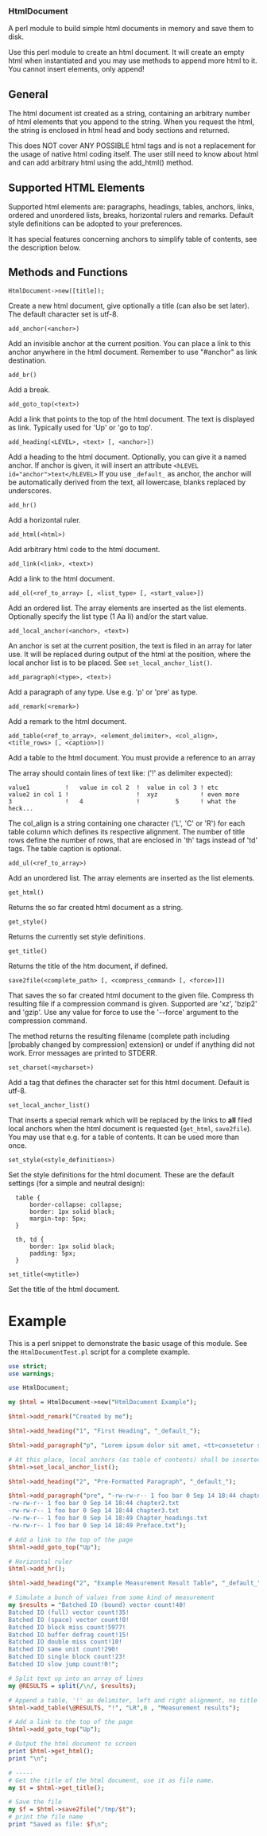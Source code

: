 ### HtmlDocument
A perl module to build simple html documents in memory and save them to disk.

Use this perl module to create an html document.
It will create an empty html when instantiated and you
may use methods to append more html to it. 
You cannot insert elements, only append!

## General
The html document ist created as a string, containing an arbitrary
number of html elements that you append to the string. When you
request the html, the string is enclosed in html head and body sections and
returned.

This does NOT cover ANY POSSIBLE html tags and is not a replacement for
the usage of native html coding itself. The user still need to know about html 
and can add arbitrary html using the add_html() method.

## Supported HTML Elements
Supported html elements are: paragraphs, headings, tables, anchors, links, 
ordered and unordered lists, breaks, horizontal rulers and remarks.
Default style definitions can be adopted to your preferences.

It has special features concerning anchors to simplify table of contents, 
see the description below.

## Methods and Functions

    HtmlDocument->new([title]);
Create a new html document, give optionally a title (can also be set later).
The default character set is utf-8.

    add_anchor(<anchor>)
Add an invisible anchor at the current position.
You can place a link to this anchor anywhere in the html document. 
Remember to use "#anchor" as link destination.

    add_br()
Add a break.

    add_goto_top(<text>)
Add a link that points to the top of the html document.
The text is displayed as link. Typically used for 'Up' or 'go to top'.

    add_heading(<LEVEL>, <text> [, <anchor>])
Add a heading to the html document. Optionally, you can give it a named anchor.
If anchor is given, it will insert an attribute `<hLEVEL id="anchor">text</hLEVEL>`
If you use `_default_` as anchor, the anchor will be
automatically derived from the text, all lowercase, blanks replaced by underscores.

    add_hr()
Add a horizontal ruler.

    add_html(<html>)
Add arbitrary html code to the html document.

    add_link(<link>, <text>)
Add a link to the html document.

    add_ol(<ref_to_array> [, <list_type> [, <start_value>])
Add an ordered list. The array elements are inserted as the list elements.
Optionally specify the list type (1 Aa Ii) and/or the start value.

    add_local_anchor(<anchor>, <text>)
An anchor is set at the current position, the text is filed in an array for later use.
It will be replaced during output of the html at the position, where the local anchor list
is to be placed. See `set_local_anchor_list()`.

    add_paragraph(<type>, <text>)
Add a paragraph of any type. Use e.g. 'p' or 'pre' as type.

    add_remark(<remark>)
Add a remark to the html document.

    add_table(<ref_to_array>, <element_delimiter>, <col_align>, <title_rows> [, <caption>])
Add a table to the html document. You must provide a reference to an array

The array should contain lines of text like: ('!' as delimiter expected):
```
value1          !   value in col 2  !  value in col 3 ! etc
value2 in col 1 !                   !  xyz            ! even more
3               !   4               !          5      ! what the heck...
```
The col_align is a string containing one character ('L', 'C' or 'R') for each table 
column which defines its respective alignment.
The number of title rows define the number of rows, that are enclosed in 'th' tags
instead of 'td' tags.
The table caption is optional.

    add_ul(<ref_to_array>)
Add an unordered list. The array elements are inserted as the list elements.

    get_html()
Returns the so far created html document as a string.

    get_style()
Returns the currently set style definitions.

    get_title()
Returns the title of the htm document, if defined.

    save2file(<complete_path> [, <compress_command> [, <force>]])
That saves the so far created html document to the given file. Compress th resulting file 
if a compression command is given. Supported are 'xz', 'bzip2' and 'gzip'. Use any value 
for force to use the '--force' argument to the compression command.

The method returns the resulting filename 
(complete path including [probably changed by compression] extension)
or undef if anything did not work. Error messages are printed to STDERR.

    set_charset(<mycharset>)
Add a <meta> tag that defines the character set for this html document. Default is utf-8.

    set_local_anchor_list()
That inserts a special remark which will be replaced by the links to **all** filed local anchors
when the html document is requested (`get_html`, `save2file`).
You may use that e.g. for a table of contents. It can be used more than once. 

    set_style(<style_definitions>)
Set the style definitions for the html document. These are the default settings
(for a simple and neutral design):
```
  table {
      border-collapse: collapse;
      border: 1px solid black;
      margin-top: 5px;
  }

  th, td {
      border: 1px solid black;
      padding: 5px;
  }
```

    set_title(<mytitle>)
Set the title of the html document.

# Example
This is a perl snippet to demonstrate the basic usage of this module.
See the `HtmlDocumentTest.pl` script for a complete example.

```perl
use strict;
use warnings;

use HtmlDocument;

my $html = HtmlDocument->new("HtmlDocument Example");

$html->add_remark("Created by me");

$html->add_heading("1", "First Heading", "_default_");

$html->add_paragraph("p", "Lorem ipsum dolor sit amet, <tt>consetetur sadipscing elitr</tt>, sed diam nonumy eirmod tempor invidunt ut labore et dolore magna aliquyam erat, <b>sed diam voluptua</b>. At vero eos et accusam et justo duo dolores et ea rebum. Stet clita kasd gubergren, no sea takimata sanctus est Lorem ipsum dolor sit amet.");

# At this place, local anchors (as table of contents) shall be inserted.
$html->set_local_anchor_list();

$html->add_heading("2", "Pre-Formatted Paragraph", "_default_");

$html->add_paragraph("pre", "-rw-rw-r-- 1 foo bar 0 Sep 14 18:44 chapter1.txt
-rw-rw-r-- 1 foo bar 0 Sep 14 18:44 chapter2.txt
-rw-rw-r-- 1 foo bar 0 Sep 14 18:44 chapter3.txt
-rw-rw-r-- 1 foo bar 0 Sep 14 18:49 Chapter_headings.txt
-rw-rw-r-- 1 foo bar 0 Sep 14 18:49 Preface.txt");

# Add a link to the top of the page
$html->add_goto_top("Up");

# Horizontal ruler
$html->add_hr();

$html->add_heading("2", "Example Measurement Result Table", "_default_");

# Simulate a bunch of values from some kind of measurement
my $results = "Batched IO (bound) vector count!40!
Batched IO (full) vector count!35!
Batched IO (space) vector count!0!
Batched IO block miss count!5977!
Batched IO buffer defrag count!15!
Batched IO double miss count!10!
Batched IO same unit count!290!
Batched IO single block count!23!
Batched IO slow jump count!0!";

# Split text up into an array of lines
my @RESULTS = split(/\n/, $results);

# Append a table, '!' as delimiter, left and right alignment, no title rows, caption
$html->add_table(\@RESULTS, "!", "LR",0 , "Measurement results");

# Add a link to the top of the page
$html->add_goto_top("Up");

# Output the html document to screen
print $html->get_html();
print "\n";

# -----
# Get the title of the html document, use it as file name.
my $t = $html->get_title();

# Save the file
my $f = $html->save2file("/tmp/$t");
# print the file name
print "Saved as file: $f\n";
```
